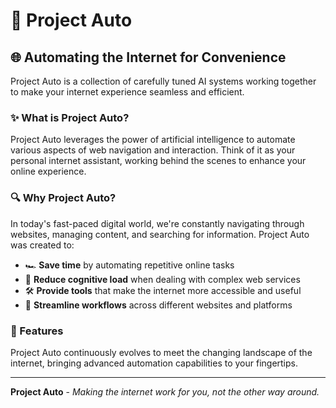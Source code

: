 # 🚀 Project Auto

## 🌐 Automating the Internet for Convenience

Project Auto is a collection of carefully tuned AI systems working together to make your internet experience seamless and efficient.

### ✨ What is Project Auto?

Project Auto leverages the power of artificial intelligence to automate various aspects of web navigation and interaction. Think of it as your personal internet assistant, working behind the scenes to enhance your online experience.

### 🔍 Why Project Auto?

In today's fast-paced digital world, we're constantly navigating through websites, managing content, and searching for information. Project Auto was created to:

- 🏎️ **Save time** by automating repetitive online tasks
- 🧠 **Reduce cognitive load** when dealing with complex web services
- 🛠️ **Provide tools** that make the internet more accessible and useful
- 🔄 **Streamline workflows** across different websites and platforms

### 🌟 Features

Project Auto continuously evolves to meet the changing landscape of the internet, bringing advanced automation capabilities to your fingertips.

---

**Project Auto** - *Making the internet work for you, not the other way around.*
